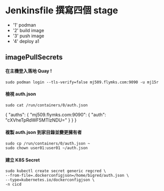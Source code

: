 # Jenkinsfile 撰寫四個 stage

* '1' podman 
* '2' build image
* '3' push image
* '4' deploy a1


## imagePullSecrets
#### 在主機登入落地 Quay !
    sudo podman login --tls-verify=false mj509.flymks.com:9090 -u mj15r

#### 檢視 auth.json
    sudo cat /run/containers/0/auth.json
{
        "auths": {
                "mj509.flymks.com:9090": {
                        "auth": "cXVheTpRdWF5MTIzNDU="
                }
        }
}

#### 複製 auth.json 到家目錄並變更擁有者
    sudo cp /run/containers/0/auth.json ~
    sudo chown user01:user01 ~/auth.json

#### 建立 K8S Secret
    sudo kubectl create secret generic regcred \
    --from-file=.dockerconfigjson=/home/bigred/auth.json \
    --type=kubernetes.io/dockerconfigjson \
    -n cicd
